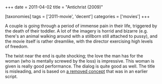 +++
date = 2011-04-02
title = "Antichrist (2009)"

[taxonomies]
tags = ['2011-movie', 'decent']
categories = ['movies']
+++

A couple is going through a period of immense pain in their life,
triggered by the death of their toddler. A lot of the imagery is horrid
and bizarre (e.g. there's an animal walking around with a stillborn
still attached to pussy), and the movie itself is rather dreamlike, with
the director exercising high levels of freedom.

The twist near the end is quite shocking; the love the man has for the
woman (who is mentally screwed by the loss) is impressive. This woman is
given is really good performance. The dialog is quite good as well. The
title is misleading, and is based on [a removed concept] that was in an
earlier script.

  [a removed concept]: http://en.wikipedia.org/wiki/Antichrist_(film)#Development
